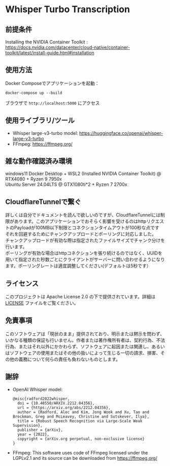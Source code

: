# Whisper Turbo Transcription

## 前提条件

Installing the NVIDIA Container Toolkit : https://docs.nvidia.com/datacenter/cloud-native/container-toolkit/latest/install-guide.html#installation

## 使用方法

Docker Composeでアプリケーションを起動：
```
docker-compose up --build
```

ブラウザで `http://localhost:5000` にアクセス

## 使用ライブラリ/ツール

- Whisper large-v3-turbo model: https://huggingface.co/openai/whisper-large-v3-turbo
- FFmpeg: https://ffmpeg.org/

## 雑な動作確認済み環境

windows11 Docker Desktop + WSL2 (Installed NVIDIA Container Toolkit) @ RTX4080 + Ryzen 9 7950x <br>
Ubuntu Server 24.04LTS @ GTX1080ti*2 + Ryzen 7 2700x 

## CloudflareTunnelで繋ぐ

詳しくは自分でドキュメントを読んで欲しいのですが、CloudflareTunnelには制限があります。このアプリケーションでおそらく影響を受けるのはhttpリクエストのPayloadが100MB以下制限とコネクションタイムアウトが100秒な点です<br>
それを回避するためにチャンクアップロードとポーリングに対応しました。<br>
チャンクアップロードが有効な際は指定されたファイルサイズでチャンク分けを行います。<br>
ポーリングが有効な場合はhttpコネクションを張り続けるのではなく、UUIDを用いて指定された秒数ごとにクライアントがサーバーに問い合わせるようになります。ポーリングレートは適宜調整してください(デフォルトは5秒です）

## ライセンス

このプロジェクトは Apache License 2.0 の下で提供されています。詳細は [LICENSE](LICENSE) ファイルをご覧ください。

## 免責事項

このソフトウェアは「現状のまま」提供されており、明示または黙示を問わず、いかなる種類の保証も行いません。作者または著作権所有者は、契約行為、不法行為、またはそれ以外にかかわらず、ソフトウェアに起因または関連し、あるいはソフトウェアの使用またはその他の扱いによって生じる一切の請求、損害、その他の義務について何らの責任も負わないものとします。

## 謝辞

- OpenAI Whisper model:
  ```
  @misc{radford2022whisper,
    doi = {10.48550/ARXIV.2212.04356},
    url = {https://arxiv.org/abs/2212.04356},
    author = {Radford, Alec and Kim, Jong Wook and Xu, Tao and Brockman, Greg and McLeavey, Christine and Sutskever, Ilya},
    title = {Robust Speech Recognition via Large-Scale Weak Supervision},
    publisher = {arXiv},
    year = {2022},
    copyright = {arXiv.org perpetual, non-exclusive license}
  }
  ```

- FFmpeg: This software uses code of FFmpeg licensed under the LGPLv2.1 and its source can be downloaded from https://ffmpeg.org/
